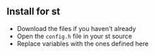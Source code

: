 ## Install for st
 * Download the files if you haven't already
 * Open the `config.h` file in your st source
 * Replace variables with the ones defined here
